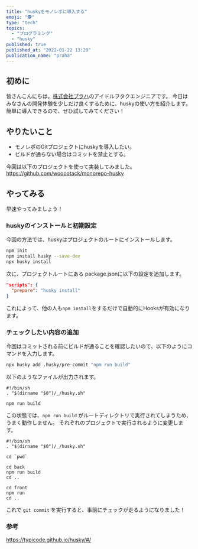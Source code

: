 ```yaml
---
title: "huskyをモノレポに導入する"
emoji: "🕵️"
type: "tech"
topics:
  - "プログラミング"
  - "husky"
published: true
published_at: "2022-01-22 13:20"
publication_name: "praha"
---
```


## 初めに

皆さんこんにちは。[株式会社プラハ](https://www.praha-inc.com/)のアイドルヲタクエンジニアです。
今日はみなさんの開発体験を少しだけ良くするために、huskyの使い方を紹介します。
簡単に導入できるので、ぜひ試してみてください！

## やりたいこと

- モノレポのGitプロジェクトにhuskyを導入したい。
- ビルドが通らない場合はコミットを禁止とする。

今回は以下のプロジェクトを使って実装してみました。
<https://github.com/wooootack/monorepo-husky>

## やってみる

早速やってみましょう！

### huskyのインストールと初期設定

今回の方法では、huskyはプロジェクトのルートにインストールします。

```bash
npm init
npm install husky --save-dev
npx husky install
```

次に、プロジェクトルートにある package.jsonに以下の設定を追加します。

```json
"scripts": {
  "prepare": "husky install"
}
```

これによって、他の人も`npm install`をするだけで自動的にHooksが有効になります。

### チェックしたい内容の追加

今回はコミットされる前にビルドが通ることを確認したいので、以下のようにコマンドを入力します。

```bash
npx husky add .husky/pre-commit "npm run build"
```

以下のようなファイルが出力されます。

```shell
#!/bin/sh
. "$(dirname "$0")/_/husky.sh"

npm run build
```

この状態では、`npm run build` がルートディレクトリで実行されてしまうため、うまく動作しません。
それぞれのプロジェクトで実行されるように変更します。

```shell
#!/bin/sh
. "$(dirname "$0")/_/husky.sh"

cd `pwd`

cd back
npm run build
cd ..

cd front
npm run
cd ..
```

これで `git commit` を実行すると、事前にチェックが走るようになりました！

### 参考

<https://typicode.github.io/husky/#/>
